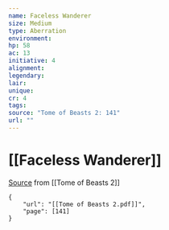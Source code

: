 ```yaml
---
name: Faceless Wanderer
size: Medium
type: Aberration
environment: 
hp: 58
ac: 13
initiative: 4
alignment: 
legendary: 
lair: 
unique: 
cr: 4
tags: 
source: "Tome of Beasts 2: 141"
url: ""
---
```

# [[Faceless Wanderer]]

[Source](zotero://open-pdf/library/items/9UQIAB6R?page=141) from [[Tome of Beasts 2]]

```pdf
{
	"url": "[[Tome of Beasts 2.pdf]]",
	"page": [141]
}
```

